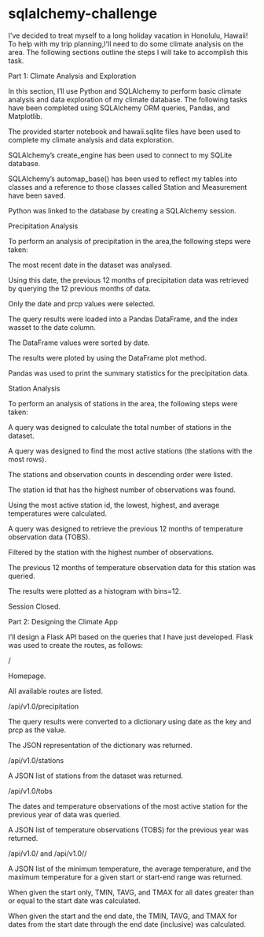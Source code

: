 # sqlalchemy-challenge

I've decided to treat myself to a long holiday vacation in Honolulu, Hawaii! To help with my trip planning,I'll need to do some climate analysis on the area. The following sections outline the steps I will take to accomplish this task.

Part 1: Climate Analysis and Exploration

In this section, I’ll use Python and SQLAlchemy to perform basic climate analysis and data exploration of my climate database. The following tasks have been completed using SQLAlchemy ORM queries, Pandas, and Matplotlib.


The provided starter notebook and hawaii.sqlite files have been used to complete my climate analysis and data exploration.


SQLAlchemy’s create_engine has been used to connect to my SQLite database.


SQLAlchemy’s automap_base() has been used to reflect my tables into classes and a reference to those classes called Station and Measurement have been saved.


Python was linked to the database by creating a SQLAlchemy session.




Precipitation Analysis

To perform an analysis of precipitation in the area,the following steps were taken:


The most recent date in the dataset was analysed.


Using this date, the previous 12 months of precipitation data was retrieved by querying the 12 previous months of data. 


Only the date and prcp values were selected.


The query results were loaded into a Pandas DataFrame, and the index wasset to the date column.


The DataFrame values were sorted by date.


The results were ploted by using the DataFrame plot method.



Pandas was used to print the summary statistics for the precipitation data.



Station Analysis

To perform an analysis of stations in the area, the following steps were taken:


A query was designed to calculate the total number of stations in the dataset.


A query was designed to find the most active stations (the stations with the most rows).


The stations and observation counts in descending order were listed.


The station id that has the highest number of observations was found.


Using the most active station id, the lowest, highest, and average temperatures were calculated.





A query was designed to retrieve the previous 12 months of temperature observation data (TOBS).


Filtered by the station with the highest number of observations.


The previous 12 months of temperature observation data for this station was queried.


The results were plotted as a histogram with bins=12.





Session Closed.




Part 2: Designing the Climate App

I’ll design a Flask API based on the queries that I have just developed.
Flask was used to create the routes, as follows:


/


Homepage.


All available routes are listed.




/api/v1.0/precipitation


The query results were converted to a dictionary using date as the key and prcp as the value.


The JSON representation of the dictionary was returned.




/api/v1.0/stations

A JSON list of stations from the dataset was returned.



/api/v1.0/tobs


The dates and temperature observations of the most active station for the previous year of data was queried.


A JSON list of temperature observations (TOBS) for the previous year was returned.




/api/v1.0/<start> and /api/v1.0/<start>/<end>


A JSON list of the minimum temperature, the average temperature, and the maximum temperature for a given start or start-end range was returned.


When given the start only,  TMIN, TAVG, and TMAX for all dates greater than or equal to the start date was calculated.


When given the start and the end date, the TMIN, TAVG, and TMAX for dates from the start date through the end date (inclusive) was calculated.
